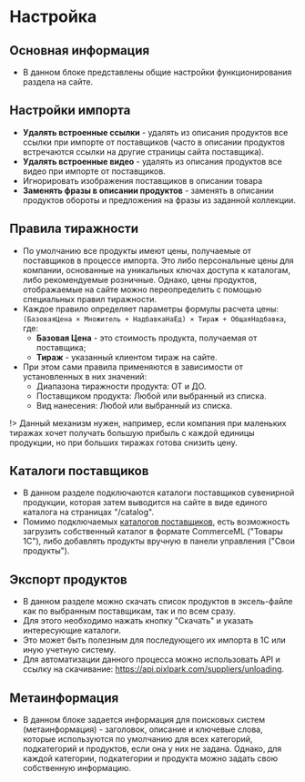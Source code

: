 # Настройка
## Основная информация
* В данном блоке представлены общие настройки функционирования раздела на сайте.

## Настройки импорта
* **Удалять встроенные ссылки** - удалять из описания продуктов все ссылки при импорте от поставщиков (часто в описании продуктов встречаются ссылки на другие страницы сайта поставщика).
* **Удалять встроенные видео** - удалять из описания продуктов все видео при импорте от поставщиков.
* Игнорировать изображения поставщиков в описании товара
* **Заменять фразы в описании продуктов** - заменять в описании продуктов обороты и предложения на фразы из заданной коллекции.

## Правила тиражности
* По умолчанию все продукты имеют цены, получаемые от поставщиков в процессе импорта. Это либо персональные цены для компании, основанные на уникальных ключах доступа к каталогам, либо рекомендуемые розничные. Однако, цены продуктов, отображаемые на сайте можно переопределить с помощью специальных правил тиражности.
* Каждое правило определяет параметры формулы расчета цены: `(БазоваяЦена × Множитель + НадбавкаНаЕд) × Тираж + ОбщаяНадбавка`, где:
    + **Базовая Цена** - это стоимость продукта, получаемая от поставщика;
    + **Тираж** - указанный клиентом тираж на сайте.
* При этом сами правила применяются в зависимости от установленных в них значений:
    + Диапазона тиражности продукта: ОТ и ДО.
    + Поставщиком продукта: Любой или выбранный из списка.
    + Вид нанесения: Любой или выбранный из списка.

!> Данный механизм нужен, например, если компания при маленьких тиражах хочет получать большую прибыль с каждой единицы продукции, но при больших тиражах готова снизить цену.

## Каталоги поставщиков
* В данном разделе подключаются каталоги поставщиков сувенирной продукции, которая затем выводится на сайте в виде единого каталога на страницах "/catalog".
* Помимо подключаемых [каталогов поставщиков](https://pixlpark.ru/features/gifts), есть возможность загрузить собственный каталог в формате CommerceML ("Товары 1С"), либо добавлять продукты вручную в панели управления ("Свои продукты").

## Экспорт продуктов
* В данном разделе можно скачать список продуктов в эксель-файле как по выбранным поставщикам, так и по всем сразу.
* Для этого необходимо нажать кнопку "Скачать" и указать интересующие каталоги.
* Это может быть полезным для последующего их импорта в 1С или иную учетную систему.
* Для автоматизации данного процесса можно использовать API и ссылку на скачивание: https://api.pixlpark.com/suppliers/unloading.

## Метаинформация
* В данном блоке задается информация для поисковых систем (метаинформация) - заголовок, описание и ключевые слова, которые используются по умолчанию для всех категорий, подкатегорий и продуктов, если она у них не задана. Однако, для каждой категории, подкатегории и продукта можно задать свою собственную информацию.
